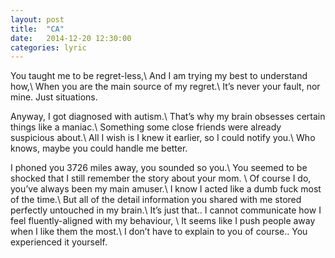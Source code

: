 ```yaml
---
layout: post
title:  "CA"
date:   2014-12-20 12:30:00
categories: lyric
---
```


You taught me to be regret-less,\\
And I am trying my best to understand how,\\
When you are the main source of my regret.\\
It’s never your fault, nor mine. Just situations.  

Anyway, I got diagnosed with autism.\\
That’s why my brain obsesses certain things like a maniac.\\
Something some close friends were already suspicious about.\\
All I wish is I knew it earlier, so I could notify you.\\
Who knows, maybe you could handle me better.

I phoned you 3726 miles away, you sounded so you.\\
You seemed to be shocked that I still remember the story about your mom. \\
Of course I do, you’ve always been my main amuser.\\
I know I acted like a dumb fuck most of the time.\\
But all of the detail information you shared with me stored perfectly untouched in my brain.\\
It’s just that.. I cannot communicate how I feel fluently-aligned with my behaviour, \\
It seems like I push people away when I like them the most.\\
I don’t have to explain to you of course.. You experienced it yourself.
